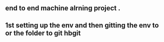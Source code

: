 ## end to end machine alrning project .
## 1st setting up the env and then gitting the env to or the folder to git hbgit 